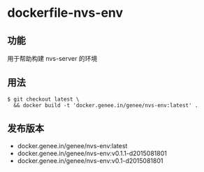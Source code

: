 # dockerfile-nvs-env

## 功能

用于帮助构建 nvs-server 的环境

## 用法

```
$ git checkout latest \
  && docker build -t 'docker.genee.in/genee/nvs-env:latest' .

```
## 发布版本

* docker.genee.in/genee/nvs-env:latest
* docker.genee.in/genee/nvs-env:v0.1.1-d2015081801
* docker.genee.in/genee/nvs-env:v0.1-d2015081801
